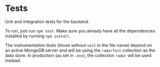 # Tests
Unit and integration tests for the backend.

To run, just run `npm test`. Make sure you already have all the dependencies installed by running `npm install`.

The instrumentation tests (those without `unit` in the file name) depend on an active MongoDB server and will be using the `radarTest` collection as the data store. In production (as set in `.env`), the collection `radar` will be used instead.
